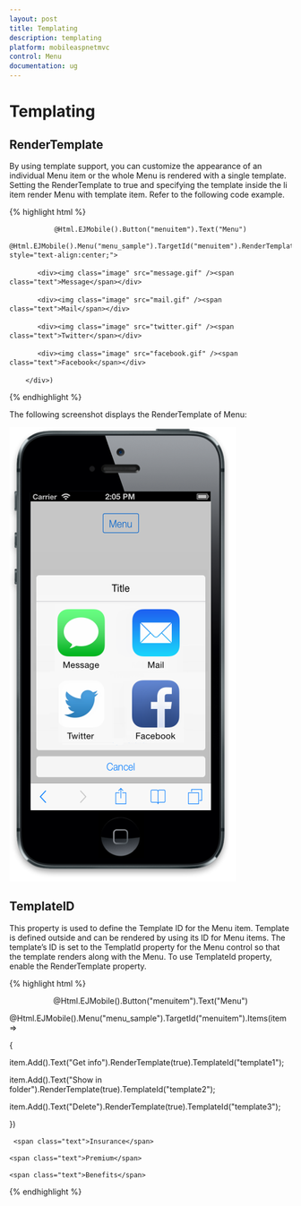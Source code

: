 ```yaml
---
layout: post
title: Templating
description: templating
platform: mobileaspnetmvc
control: Menu
documentation: ug
---
```


# Templating

## RenderTemplate

By using template support, you can customize the appearance of an individual Menu item or the whole Menu is rendered with a single template. Setting the RenderTemplate to true and specifying the template inside the li item render Menu with template item. Refer to the following code example.

{% highlight html %}

<div style="text-align: center;">

    @Html.EJMobile().Button("menuitem").Text("Menu")

</div>

    @Html.EJMobile().Menu("menu_sample").TargetId("menuitem").RenderTemplate(true).ContentTemplate(@<div style="text-align:center;">

           <div><img class="image" src="message.gif" /><span class="text">Message</span></div>

           <div><img class="image" src="mail.gif" /><span class="text">Mail</span></div>

           <div><img class="image" src="twitter.gif" /><span class="text">Twitter</span></div>

           <div><img class="image" src="facebook.gif" /><span class="text">Facebook</span></div>

        </div>)
		
{% endhighlight %}

The following screenshot displays the RenderTemplate of Menu:

![C:/Users/dineshr/Desktop/1.png](Templating_images/Templating_img1.png)



## TemplateID

This property is used to define the Template ID for the Menu item. Template is defined outside and can be rendered by using its ID for Menu items. The template’s ID is set to the TemplatId property for the Menu control so that the template renders along with the Menu. To use TemplateId property, enable the RenderTemplate property.

{% highlight html %}

<div style="text-align: center;">

   @Html.EJMobile().Button("menuitem").Text("Menu")

</div>

@Html.EJMobile().Menu("menu_sample").TargetId("menuitem").Items(item =>

 {

   item.Add().Text("Get info").RenderTemplate(true).TemplateId("template1");

   item.Add().Text("Show in folder").RenderTemplate(true).TemplateId("template2");

   item.Add().Text("Delete").RenderTemplate(true).TemplateId("template3");

 })



<div id="template1">

     <span class="text">Insurance</span>

</div>

<div id="template2">

    <span class="text">Premium</span>

</div>

<div id="template3">

    <span class="text">Benefits</span>

</div>

{% endhighlight %}

